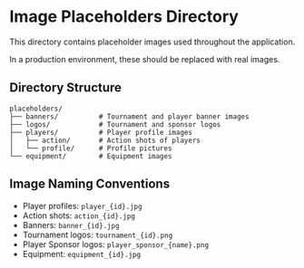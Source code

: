 # Image Placeholders Directory

This directory contains placeholder images used throughout the application.

In a production environment, these should be replaced with real images.

## Directory Structure

```
placeholders/
├── banners/          # Tournament and player banner images
├── logos/            # Tournament and sponsor logos
├── players/          # Player profile images
│   ├── action/       # Action shots of players 
│   └── profile/      # Profile pictures
└── equipment/        # Equipment images
```

## Image Naming Conventions

- Player profiles: `player_{id}.jpg`
- Action shots: `action_{id}.jpg`
- Banners: `banner_{id}.jpg`
- Tournament logos: `tournament_{id}.png`
- Player Sponsor logos: `player_sponsor_{name}.png`
- Equipment: `equipment_{id}.jpg`
